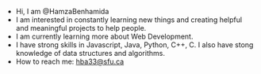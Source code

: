 - Hi, I am @HamzaBenhamida
- I am interested in constantly learning new things and creating helpful and meaningful projects to help people.
- I am currently learning more about Web Development.
- I have strong skills in Javascript, Java, Python, C++, C. I also have stong knowledge of data structures and algorithms.
- How to reach me: hba33@sfu.ca

<!---
HamzaBenhamida/HamzaBenhamida is a ✨ special ✨ repository because its `README.md` (this file) appears on your GitHub profile.
You can click the Preview link to take a look at your changes.
--->
